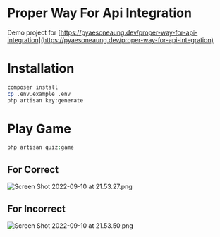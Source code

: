 # Proper Way For Api Integration

Demo project for [https://pyaesoneaung.dev/proper-way-for-api-integration](https://pyaesoneaung.dev/proper-way-for-api-integration)

# Installation
```bash
composer install
cp .env.example .env
php artisan key:generate
```

# Play Game
```php
php artisan quiz:game
```

## For Correct
![Screen Shot 2022-09-10 at 21.53.27.png](https://cdn.hashnode.com/res/hashnode/image/upload/v1662823809347/d_CWbuiSL.png)

## For Incorrect
![Screen Shot 2022-09-10 at 21.53.50.png](https://cdn.hashnode.com/res/hashnode/image/upload/v1662823829525/nJdroEMdx.png)
